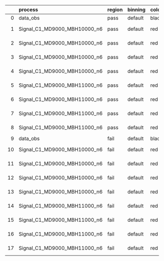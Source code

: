 |    | process                      | region   | binning   | color   | process_type   |   scale | variation   | source_filename                                                       | source_histname    | alias                        | title     |   combine_idx |     lnN |   shapes | syst_type   | direction   | variation_alias   |
|---:|:-----------------------------|:---------|:----------|:--------|:---------------|--------:|:------------|:----------------------------------------------------------------------|:-------------------|:-----------------------------|:----------|--------------:|--------:|---------:|:------------|:------------|:------------------|
|  0 | data_obs                     | pass     | default   | black   | DATA           |       1 | nominal     | ./histograms_for_2DAlphabet_v18//BH_Data.root                         | hpass              | Data                         | Data      |           nan | nan     |      nan | nan         | nan         | nan               |
|  1 | Signal_C1_MD9000_MBH10000_n6 | pass     | default   | red     | SIGNAL         |       1 | lumi        | ./histograms_for_2DAlphabet_v18//BH_Signal_C1_MD9000_MBH10000_n6.root | hpass              | Signal_C1_MD9000_MBH10000_n6 | BH signal |           nan |   1.016 |      nan | lnN         | nan         | nan               |
|  2 | Signal_C1_MD9000_MBH10000_n6 | pass     | default   | red     | SIGNAL         |       1 | SVM         | ./histograms_for_2DAlphabet_v18//BH_Signal_C1_MD9000_MBH10000_n6.root | hpass_SVMsyst_up   | Signal_C1_MD9000_MBH10000_n6 | BH signal |           nan | nan     |        1 | shapes      | Up          | SVMsyst           |
|  3 | Signal_C1_MD9000_MBH10000_n6 | pass     | default   | red     | SIGNAL         |       1 | SVM         | ./histograms_for_2DAlphabet_v18//BH_Signal_C1_MD9000_MBH10000_n6.root | hpass_SVMsyst_down | Signal_C1_MD9000_MBH10000_n6 | BH signal |           nan | nan     |        1 | shapes      | Down        | SVMsyst           |
|  4 | Signal_C1_MD9000_MBH10000_n6 | pass     | default   | red     | SIGNAL         |       1 | nominal     | ./histograms_for_2DAlphabet_v18//BH_Signal_C1_MD9000_MBH10000_n6.root | hpass              | Signal_C1_MD9000_MBH10000_n6 | BH signal |           nan | nan     |      nan | nan         | nan         | nan               |
|  5 | Signal_C1_MD9000_MBH11000_n6 | pass     | default   | red     | SIGNAL         |       1 | lumi        | ./histograms_for_2DAlphabet_v18//BH_Signal_C1_MD9000_MBH11000_n6.root | hpass              | Signal_C1_MD9000_MBH11000_n6 | BH signal |           nan |   1.016 |      nan | lnN         | nan         | nan               |
|  6 | Signal_C1_MD9000_MBH11000_n6 | pass     | default   | red     | SIGNAL         |       1 | SVM         | ./histograms_for_2DAlphabet_v18//BH_Signal_C1_MD9000_MBH11000_n6.root | hpass_SVMsyst_up   | Signal_C1_MD9000_MBH11000_n6 | BH signal |           nan | nan     |        1 | shapes      | Up          | SVMsyst           |
|  7 | Signal_C1_MD9000_MBH11000_n6 | pass     | default   | red     | SIGNAL         |       1 | SVM         | ./histograms_for_2DAlphabet_v18//BH_Signal_C1_MD9000_MBH11000_n6.root | hpass_SVMsyst_down | Signal_C1_MD9000_MBH11000_n6 | BH signal |           nan | nan     |        1 | shapes      | Down        | SVMsyst           |
|  8 | Signal_C1_MD9000_MBH11000_n6 | pass     | default   | red     | SIGNAL         |       1 | nominal     | ./histograms_for_2DAlphabet_v18//BH_Signal_C1_MD9000_MBH11000_n6.root | hpass              | Signal_C1_MD9000_MBH11000_n6 | BH signal |           nan | nan     |      nan | nan         | nan         | nan               |
|  9 | data_obs                     | fail     | default   | black   | DATA           |       1 | nominal     | ./histograms_for_2DAlphabet_v18//BH_Data.root                         | hfail              | Data                         | Data      |           nan | nan     |      nan | nan         | nan         | nan               |
| 10 | Signal_C1_MD9000_MBH10000_n6 | fail     | default   | red     | SIGNAL         |       1 | lumi        | ./histograms_for_2DAlphabet_v18//BH_Signal_C1_MD9000_MBH10000_n6.root | hfail              | Signal_C1_MD9000_MBH10000_n6 | BH signal |           nan |   1.016 |      nan | lnN         | nan         | nan               |
| 11 | Signal_C1_MD9000_MBH10000_n6 | fail     | default   | red     | SIGNAL         |       1 | SVM         | ./histograms_for_2DAlphabet_v18//BH_Signal_C1_MD9000_MBH10000_n6.root | hfail_SVMsyst_up   | Signal_C1_MD9000_MBH10000_n6 | BH signal |           nan | nan     |        1 | shapes      | Up          | SVMsyst           |
| 12 | Signal_C1_MD9000_MBH10000_n6 | fail     | default   | red     | SIGNAL         |       1 | SVM         | ./histograms_for_2DAlphabet_v18//BH_Signal_C1_MD9000_MBH10000_n6.root | hfail_SVMsyst_down | Signal_C1_MD9000_MBH10000_n6 | BH signal |           nan | nan     |        1 | shapes      | Down        | SVMsyst           |
| 13 | Signal_C1_MD9000_MBH10000_n6 | fail     | default   | red     | SIGNAL         |       1 | nominal     | ./histograms_for_2DAlphabet_v18//BH_Signal_C1_MD9000_MBH10000_n6.root | hfail              | Signal_C1_MD9000_MBH10000_n6 | BH signal |           nan | nan     |      nan | nan         | nan         | nan               |
| 14 | Signal_C1_MD9000_MBH11000_n6 | fail     | default   | red     | SIGNAL         |       1 | lumi        | ./histograms_for_2DAlphabet_v18//BH_Signal_C1_MD9000_MBH11000_n6.root | hfail              | Signal_C1_MD9000_MBH11000_n6 | BH signal |           nan |   1.016 |      nan | lnN         | nan         | nan               |
| 15 | Signal_C1_MD9000_MBH11000_n6 | fail     | default   | red     | SIGNAL         |       1 | SVM         | ./histograms_for_2DAlphabet_v18//BH_Signal_C1_MD9000_MBH11000_n6.root | hfail_SVMsyst_up   | Signal_C1_MD9000_MBH11000_n6 | BH signal |           nan | nan     |        1 | shapes      | Up          | SVMsyst           |
| 16 | Signal_C1_MD9000_MBH11000_n6 | fail     | default   | red     | SIGNAL         |       1 | SVM         | ./histograms_for_2DAlphabet_v18//BH_Signal_C1_MD9000_MBH11000_n6.root | hfail_SVMsyst_down | Signal_C1_MD9000_MBH11000_n6 | BH signal |           nan | nan     |        1 | shapes      | Down        | SVMsyst           |
| 17 | Signal_C1_MD9000_MBH11000_n6 | fail     | default   | red     | SIGNAL         |       1 | nominal     | ./histograms_for_2DAlphabet_v18//BH_Signal_C1_MD9000_MBH11000_n6.root | hfail              | Signal_C1_MD9000_MBH11000_n6 | BH signal |           nan | nan     |      nan | nan         | nan         | nan               |